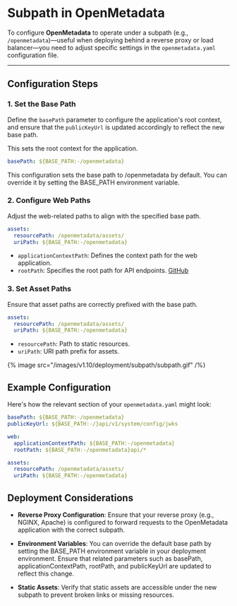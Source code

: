 # Subpath in OpenMetadata

To configure **OpenMetadata** to operate under a subpath (e.g., `/openmetadata`)—useful when deploying behind a reverse proxy or load balancer—you need to adjust specific settings in the `openmetadata.yaml` configuration file.

---

## Configuration Steps

### 1. Set the Base Path

Define the `basePath` parameter to configure the application's root context, and ensure that the `publicKeyUrl` is updated accordingly to reflect the new base path.

This sets the root context for the application.

```yaml
basePath: ${BASE_PATH:-/openmetadata}
```

This configuration sets the base path to /openmetadata by default. You can override it by setting the BASE_PATH environment variable.

### 2. Configure Web Paths

Adjust the web-related paths to align with the specified base path.


```yaml
assets:
  resourcePath: /openmetadata/assets/
  uriPath: ${BASE_PATH:-/openmetadata}
```

- `applicationContextPath`: Defines the context path for the web application.
- `rootPath`: Specifies the root path for API endpoints. [GitHub](https://github.com/open-metadata/OpenMetadata/discussions/17954)

### 3. Set Asset Paths

Ensure that asset paths are correctly prefixed with the base path.

```yaml
assets:
  resourcePath: /openmetadata/assets/
  uriPath: ${BASE_PATH:-/openmetadata}
```

- `resourcePath`: Path to static resources.
- `uriPath`: URI path prefix for assets.

{% image
  src="/images/v1.10/deployment/subpath/subpath.gif"
/%}

## Example Configuration

Here's how the relevant section of your `openmetadata.yaml` might look:

```yaml
basePath: ${BASE_PATH:-/openmetadata}
publicKeyUrl: ${BASE_PATH:-/}api/v1/system/config/jwks

web:
  applicationContextPath: ${BASE_PATH:-/openmetadata}
  rootPath: ${BASE_PATH:-/openmetadata}api/*

assets:
  resourcePath: /openmetadata/assets/
  uriPath: ${BASE_PATH:-/openmetadata}
```

## Deployment Considerations

- **Reverse Proxy Configuration**: Ensure that your reverse proxy (e.g., NGINX, Apache) is configured to forward requests to the OpenMetadata application with the correct subpath.

- **Environment Variables**: You can override the default base path by setting the BASE_PATH environment variable in your deployment environment. Ensure that related parameters such as basePath, applicationContextPath, rootPath, and publicKeyUrl are updated to reflect this change.

- **Static Assets**: Verify that static assets are accessible under the new subpath to prevent broken links or missing resources.
